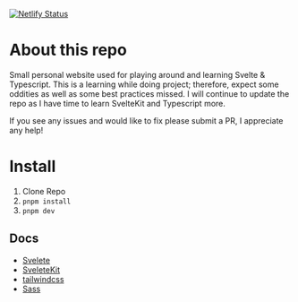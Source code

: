 [![Netlify Status](https://api.netlify.com/api/v1/badges/c07c745f-a17b-46e9-b999-a047d636a163/deploy-status)](https://app.netlify.com/sites/super-mochi-d63e5f/deploys)

# About this repo

Small personal website used for playing around and learning Svelte & Typescript. This is a learning while doing project; therefore, expect some oddities as well as some best practices missed. I will continue to update the repo as I have time to learn SvelteKit and Typescript more.

If you see any issues and would like to fix please submit a PR, I appreciate any help!

# Install

1. Clone Repo
2. `pnpm install`
3. `pnpm dev`

## Docs

- [Svelete](https://svelte.dev/docs)
- [SveleteKit](https://kit.svelte.dev/docs/introduction)
- [tailwindcss](https://tailwindcss.com/docs/installation)
- [Sass](https://sass-lang.com/documentation/)
